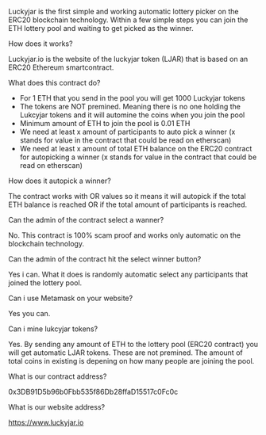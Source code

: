 Luckyjar is the first simple and working automatic lottery picker on the ERC20 blockchain technology.
Within a few simple steps you can join the ETH lottery pool and waiting to get picked as the winner.

How does it works?

Luckyjar.io is the website of the luckyjar token (LJAR) that is based on an ERC20 Ethereum smartcontract.

What does this contract do?

- For 1 ETH that you send in the pool you will get 1000 Luckyjar tokens
- The tokens are NOT premined. Meaning there is no one holding the Lukcyjar tokens and it will automine the coins when you join the pool
- Minimum amount of ETH to join the pool is 0.01 ETH
- We need at least x amount of participants to auto pick a winner (x stands for value in the contract that could be read on etherscan)
- We need at least x amount of total ETH balance on the ERC20 contract for autopicking a winner (x stands for value in the contract that could be read on etherscan)

How does it autopick a winner?

The contract works with OR values so it means it will autopick if the total ETH balance is reached OR if the total amount of participants is reached.

Can the admin of the contract select a wanner?

No. This contract is 100% scam proof and works only automatic on the blockchain technology.

Can the admin of the contract hit the select winner button?

Yes i can. What it does is randomly automatic select any participants that joined the lottery pool.

Can i use Metamask on your website?

Yes you can.

Can i mine lukcyjar tokens?

Yes. By sending any amount of ETH to the lottery pool (ERC20 contract) you will get automatic LJAR tokens. These are not premined. The amount of total coins in existing is depening on how many people are joining the pool.

What is our contract address?

0x3DB91D5b96b0Fbb535f86Db28ffaD15517c0Fc0c

What is our website address?

https://www.luckyjar.io
